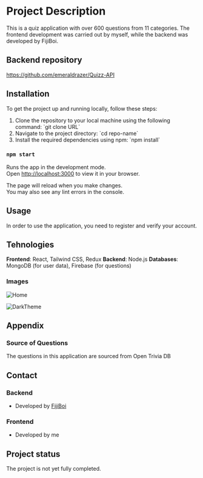 # Project Description
This is a quiz application with over 600 questions from 11 categories.
The frontend development was carried out by myself, while the backend was developed by FijiBoi.

## Backend repository 
https://github.com/emeraldrazer/Quizz-API

## Installation
To get the project up and running locally, follow these steps:

<ol>
<li>Clone the repository to your local machine using the following command:  `git clone URL` </li>
<li> Navigate to the project directory:  `cd repo-name` </li>
<li> Install the required dependencies using npm: `npm install` </li>
</ol>

### `npm start`

Runs the app in the development mode.\
Open [http://localhost:3000](http://localhost:3000) to view it in your browser.

The page will reload when you make changes.\
You may also see any lint errors in the console.

## Usage
In order to use the application, you need to register and verify your account.

## Tehnologies
**Frontend**: React, Tailwind CSS, Redux
**Backend**: Node.js
**Databases**: MongoDB (for user data), Firebase (for questions)

### Images 
![Home](https://github.com/Bozos2/Quizz-App/assets/125981814/044802fe-4ac5-4c59-a132-a9a516afd244)

![DarkTheme](https://github.com/Bozos2/Quizz-App/assets/125981814/8706b523-fa56-4666-a318-2666983a2c18)


## Appendix

### Source of Questions
The questions in this application are sourced from Open Trivia DB

## Contact

### Backend
- Developed by [FijiBoi](https://github.com/emeraldrazer)

### Frontend
- Developed by me

## Project status
The project is not yet fully completed.
